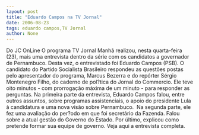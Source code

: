 ```yaml
---
layout: post
title: "Eduardo Campos na TV Jornal"
date: 2006-08-23
tags: eduardo campos,TV Jornal
author: None
---
```

Do JC OnLine
O programa TV Jornal Manhã realizou, nesta quarta-feira (23), mais uma entrevista dentro da série com os candidatos a governador de Pernambuco. Desta vez, o entrevistado foi Eduardo Campos (PSB).&nbsp;O candidato do Partido Socialista Brasileiro respondeu as questões postas pelo apresentador do programa, Marcus Bezerra e do repórter Sérgio Montenegro Filho, do caderno de pol?tica do Jornal do Commercio.&nbsp;Ele teve oito minutos - com prorrogação máxima de um minuto - para responder as perguntas.
Na primeira parte da entrevista, Eduardo Campos falou, entre outros assuntos, sobre programas assistenciais, o apoio do presidente Lula à candidatura e uma nova visão sobre Pernambuco.&nbsp; 
Na segunda parte, ele fez uma avaliação do per?odo em que foi secretário da Fazenda. Falou sobre a atual gestão do Governo do Estado. Por último, explicou como pretende formar sua equipe de governo.
Veja aqui&nbsp;a&nbsp;entrevista completa. 